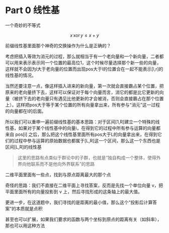 # Part 0 线性基

一个奇妙的不等式

$$
x\,\text{xor}\, y \leq x+y
$$

前缀线性基里面那个神奇的交换操作为什么是正确的？

考虑把插入等效为消元的过程，那么就相当于有一个老向量和一个新向量，二者都可以用来表示表示同一个位置的最高位1，这个时候尽量选择那个新一些的向量，这样就不会因为l大于老向量的位置而出现pos大于l的位置合在一起不能表示[l,r]的线性基的情况。

当然还要注意一点，像这样插入进来的新向量，第一次就会直接霸占某个位置，把原来的老向量挤下去，这样可以保证对于每个向量而言，消它的都是比它更新的向量（被挤下去的老向量只有遇见比他更新的才会被消，否则会直接霸占在那个位置上）。这样把pos大于等于某个位置的所有向量拿出来，所有参与“消元”这一过程的向量都在l的后面。

所以我们可以重申一遍前缀线性基的基本思路：对于区间[1,R]建立一个特殊的线性基，如果对于某个线性基中的向量i，在得到它的过程中所有参与运算的向量都来自 pos[i] 之后，那么把这个线性基里面所有pos大于L的向量拿出来，在得到它们的过程中参与运算的原始数据也都属于[L,R]这一个区间，那么这一个东西也是区间[L,R]的线性基

> 这里的思路有点类似于群论中的子群，也就是“独自构成一个整体，使得外界向他联系而不是他向外界联系”的思路


二维平面里面有一些点，找到与原点距离最大的那个点

奇怪的思路：我们不直接在二维平面上寻找答案，反而是先找一个单位向量 v，把平面里面所有的向量投影到 v 上，然后寻找形成的这条轴上的最大值。

更进一步，在这道题中，我们寻找的是距离的最小值，那么这个“投影后计算答案”的本质就是点积

甚至也可以扩展，如果我们要求的函数与两个坐标到原点的距离有关（如斜率），那也可以用这种方法

 
